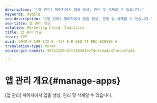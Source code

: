 ```yaml
---
description: '[앱 관리] 페이지에서 앱을 생성, 관리 및 삭제할 수 있습니다.'
keywords: mobile
seo-description: '[앱 관리] 페이지에서 앱을 생성, 관리 및 삭제할 수 있습니다.'
seo-title: 앱 관리 개요
solution: Marketing Cloud, Analytics
title: 앱 관리 개요
topic: 지표
uuid: 5949 F 549-172 E -417 E-B 668-71 FEC 628586 A
translation-type: tm+mt
source-git-commit: 3b744229b3fc288363be74c3c4adcd71ecc4fad4

---
```



# 앱 관리 개요{#manage-apps}

[앱 관리] 페이지에서 앱을 생성, 관리 및 삭제할 수 있습니다.
